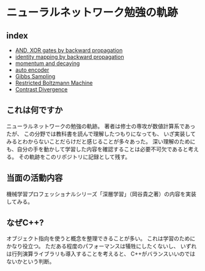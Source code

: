 # ニューラルネットワーク勉強の軌跡

## index

- [AND, XOR gates by backward propagation](https://github.com/sergeant-wizard/neural_network/tree/master/back_propagation_20150630)
- [identity mapping by backward propagation](https://github.com/sergeant-wizard/neural_network/tree/master/back_propagation_20150701)
- [momentum and decaying](https://github.com/sergeant-wizard/neural_network/tree/master/back_propagation_20150702)
- [auto encoder](https://github.com/sergeant-wizard/neural_network/tree/master/auto_encoder_20150708)
- [Gibbs Sampling](https://github.com/sergeant-wizard/neural_network/tree/master/gibbs_sampling)
- [Restricted Boltzmann Machine](https://github.com/sergeant-wizard/neural_network/tree/master/rbm)
- [Contrast Divergence](https://github.com/sergeant-wizard/neural_network/tree/master/cd)

## これは何ですか
ニューラルネットワークの勉強の軌跡。
著者は修士の専攻が数値計算系であったが、
この分野では教科書を読んで理解したつもりになっても、
いざ実装してみるとわからないことだらけだと感じることが多々あった。
深い理解のためにも、自分の手を動かして学習した内容を確認することは必要不可欠であると考える。
その軌跡をこのリポジトリに記録として残す。

## 当面の活動内容
機械学習プロフェッショナルシリーズ「深層学習」（岡谷貴之著）の内容を実装してみる。

## なぜC++?
オブジェクト指向を使うと概念を整理できることが多い。
これは学習のためにかなり役立つ。
ただある程度のパフォーマンスは犠牲にしたくないし、
いずれは行列演算ライブラリも導入することを考えると、
C++がバランスいいのではないかという判断。

